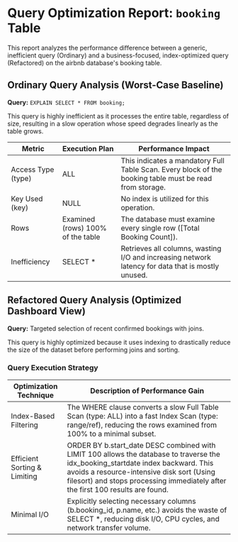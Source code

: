 # Query Optimization Report: `booking` Table

This report analyzes the performance difference between a generic, inefficient query (Ordinary) and a business-focused, index-optimized query (Refactored) on the airbnb database's booking table.

## Ordinary Query Analysis (Worst-Case Baseline)

**Query:** `EXPLAIN SELECT * FROM booking;`

This query is highly inefficient as it processes the entire table, regardless of size, resulting in a slow operation whose speed degrades linearly as the table grows.

| Metric             | Execution Plan | Performance Impact                                                                                      |
| ------------------ | -------------- | ------------------------------------------------------------------------------------------------------- |
| Access Type (type) | ALL            | This indicates a mandatory Full Table Scan. Every block of the booking table must be read from storage. |
| Key Used (key) | NULL | No index is utilized for this operation. |
| Rows | Examined (rows) 100% of the table | The database must examine every single row ([Total Booking Count]). |
| Inefficiency | SELECT \* | Retrieves all columns, wasting I/O and increasing network latency for data that is mostly unused. |

## Refactored Query Analysis (Optimized Dashboard View)

**Query:** Targeted selection of recent confirmed bookings with joins.

This query is highly optimized because it uses indexing to drastically reduce the size of the dataset before performing joins and sorting.

### Query Execution Strategy

| Optimization Technique       | Description of Performance Gain                                                                                                                                                                                                                                  |
| ---------------------------- | ---------------------------------------------------------------------------------------------------------------------------------------------------------------------------------------------------------------------------------------------------------------- |
| Index-Based Filtering        | The WHERE clause converts a slow Full Table Scan (type: ALL) into a fast Index Scan (type: range/ref), reducing the rows examined from 100% to a minimal subset.                                                                                                 |
| Efficient Sorting & Limiting | ORDER BY b.start_date DESC combined with LIMIT 100 allows the database to traverse the idx_booking_startdate index backward. This avoids a resource-intensive disk sort (Using filesort) and stops processing immediately after the first 100 results are found. |
| Minimal I/O                  | Explicitly selecting necessary columns (b.booking_id, p.name, etc.) avoids the waste of SELECT \*, reducing disk I/O, CPU cycles, and network transfer volume.                                                                                                   |
